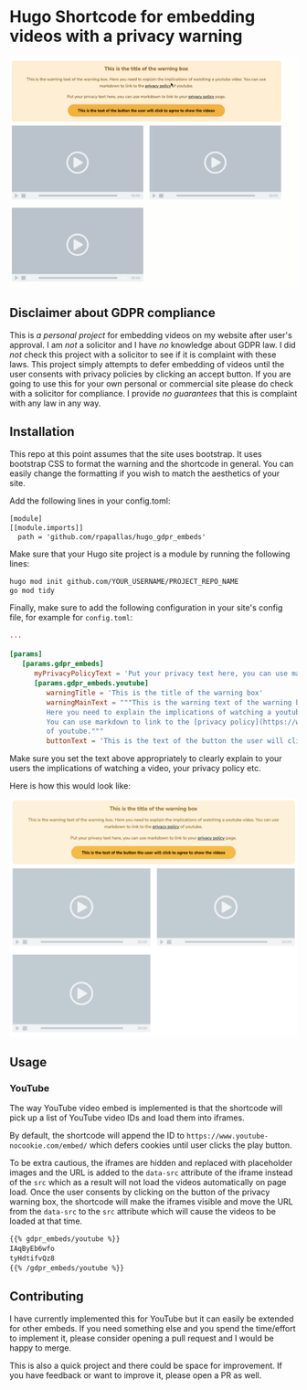 # Hugo Shortcode for embedding videos with a privacy warning

<p align="center">
  <img src="repo_files/demo.gif">
</p>

## Disclaimer about GDPR compliance

This is *a personal project* for embedding videos on my website after user's
approval. I am *not* a solicitor and I have *no*
knowledge about GDPR law. I did *not* check this project with a solicitor
to see if it is complaint with these laws. This project simply attempts to defer
embedding of videos until the user consents with privacy policies by clicking
an accept button. If you are going to use this for your own personal
 or commercial site please do check with a solicitor for compliance. I
provide *no guarantees* that this is complaint with any law in any way.

## Installation

This repo at this point assumes that the site uses bootstrap. It uses bootstrap
CSS to format the warning and the shortcode in general. You can easily change
the formatting if you wish to match the aesthetics of your site.

Add the following lines in your config.toml:

```
[module]
[[module.imports]]
  path = 'github.com/rpapallas/hugo_gdpr_embeds'
```

Make sure that your Hugo site project is a module by running the
following lines:

```
hugo mod init github.com/YOUR_USERNAME/PROJECT_REPO_NAME
go mod tidy
```

Finally, make sure to add the following configuration in your site's config
file, for example for `config.toml`:

```toml
...

[params]
   [params.gdpr_embeds]
      myPrivacyPolicyText = 'Put your privacy text here, you can use markdown to link to your [privacy policy](/privacy) page.'
      [params.gdpr_embeds.youtube]
         warningTitle = 'This is the title of the warning box'
         warningMainText = """This is the warning text of the warning box.
         Here you need to explain the implications of watching a youtube video.
         You can use markdown to link to the [privacy policy](https://www.....) 
         of youtube."""
         buttonText = 'This is the text of the button the user will click to agree to show the videos'
```

Make sure you set the text above appropriately to clearly explain to your users
the implications of watching a video, your privacy policy etc.

Here is how this would look like:

![Example](repo_files/example.png)

## Usage

### YouTube

The way YouTube video embed is implemented is that the shortcode will pick up a
list of YouTube video IDs and load them into iframes. 

By default, the shortcode will append the ID to
`https://www.youtube-nocookie.com/embed/` which defers cookies until user
clicks the play button. 

To be extra cautious, the iframes are hidden and replaced with placeholder
images and the URL is added to the `data-src` attribute of the iframe instead
of the `src` which as a result will not load the videos automatically on page
load. Once the user consents by clicking on the button of the privacy warning
box, the shortcode will make the iframes visible and move the URL from the
`data-src` to the `src` attribute which will cause the videos to be loaded at
that time.


```md
{{% gdpr_embeds/youtube %}}
IAqByEb6wfo
tyHdtifvQz8
{{% /gdpr_embeds/youtube %}}
```


## Contributing

I have currently implemented this for YouTube but it can easily be extended
for other embeds. If you need something else and you spend the time/effort to
implement it, please consider opening a pull request and I would be happy
to merge.

This is also a quick project and there could be space for improvement. If you 
have feedback or want to improve it, please open a PR as well.
